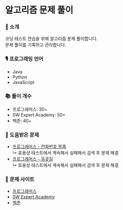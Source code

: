 # 알고리즘 문제 풀이

### 🔔 소개

코딩 테스트 연습을 위해 알고리즘 문제 풀이합니다.   
문제 풀이를 기록하고 관리합니다.

### 🎙️ 프로그래밍 언어

- Java
- Python
- JavaScript

### 📚 풀이 개수

- 프로그래머스: 30+
- SW Expert Academy: 50+
- 백준: 40+

### 🤚 도움받은 문제

- [프로그래머스 - 전화번호 목록](https://school.programmers.co.kr/learn/courses/30/lessons/42577)   
  ↳ 효용성 테스트에서 계속해서 실패해서 검색 후 문제 해결
- [프로그래머스 - 등굣길](https://school.programmers.co.kr/learn/courses/30/lessons/42898)  
  ↳ 효용성 테스트에서 계속해서 실패해서 검색 후 문제 해결

### 🔗 문제 사이트

- [프로그래머스](https://programmers.co.kr/)
- [SW Expert Academy](https://swexpertacademy.com/)
- [백준](https://swexpertacademy.com/main/main.do)
